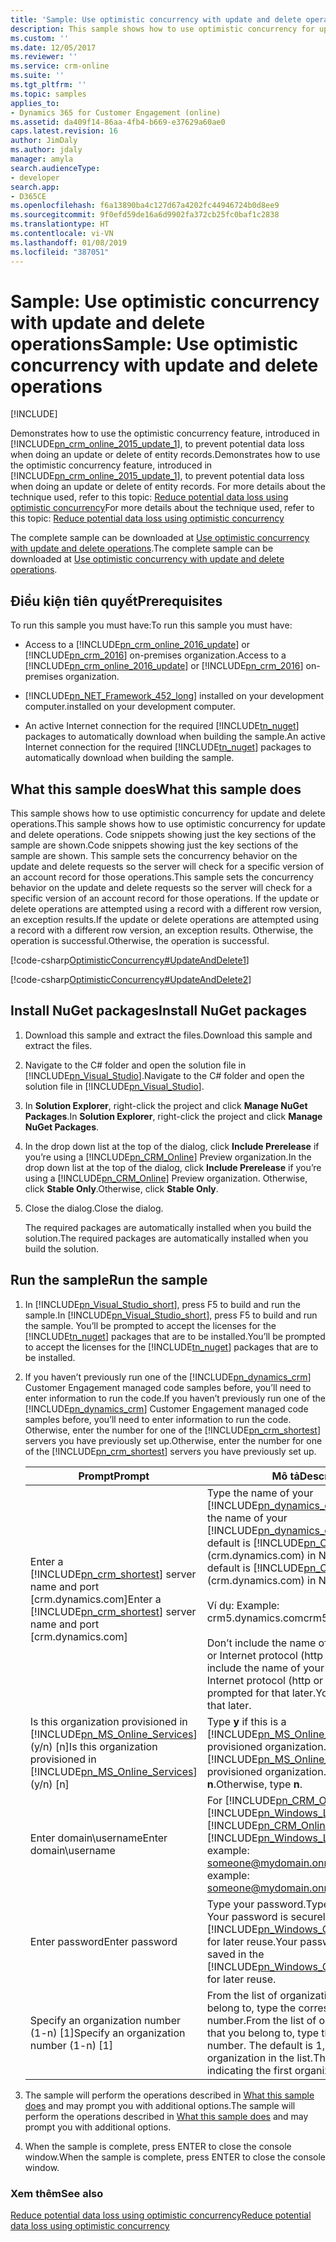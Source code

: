 ```yaml
---
title: 'Sample: Use optimistic concurrency with update and delete operations (Developer Guide for Dynamics 365 for Customer Engagement)| MicrosoftDocs'
description: This sample shows how to use optimistic concurrency for update and delete operations
ms.custom: ''
ms.date: 12/05/2017
ms.reviewer: ''
ms.service: crm-online
ms.suite: ''
ms.tgt_pltfrm: ''
ms.topic: samples
applies_to:
- Dynamics 365 for Customer Engagement (online)
ms.assetid: da409f14-86aa-4fb4-b669-e37629a60ae0
caps.latest.revision: 16
author: JimDaly
ms.author: jdaly
manager: amyla
search.audienceType:
- developer
search.app:
- D365CE
ms.openlocfilehash: f6a13890ba4c127d67a4202fc44946724b0d8ee9
ms.sourcegitcommit: 9f0efd59de16a6d9902fa372cb25fc0baf1c2838
ms.translationtype: HT
ms.contentlocale: vi-VN
ms.lasthandoff: 01/08/2019
ms.locfileid: "387051"
---
```

# <a name="sample-use-optimistic-concurrency-with-update-and-delete-operations"></a><span data-ttu-id="02516-103">Sample: Use optimistic concurrency with update and delete operations</span><span class="sxs-lookup"><span data-stu-id="02516-103">Sample: Use optimistic concurrency with update and delete operations</span></span>

[!INCLUDE[](../../includes/cc_applies_to_update_9_0_0.md)]

<span data-ttu-id="02516-104">Demonstrates how to use the optimistic concurrency feature, introduced in [!INCLUDE[pn_crm_online_2015_update_1](../../includes/pn-crm-online-2015-update-1.md)], to prevent potential data loss when doing an update or delete of entity records.</span><span class="sxs-lookup"><span data-stu-id="02516-104">Demonstrates how to use the optimistic concurrency feature, introduced in [!INCLUDE[pn_crm_online_2015_update_1](../../includes/pn-crm-online-2015-update-1.md)], to prevent potential data loss when doing an update or delete of entity records.</span></span> <span data-ttu-id="02516-105">For more details about the technique used, refer to this topic: [Reduce potential data loss using optimistic concurrency](reduce-potential-data-loss-using-optimistic-concurrency.md)</span><span class="sxs-lookup"><span data-stu-id="02516-105">For more details about the technique used, refer to this topic: [Reduce potential data loss using optimistic concurrency](reduce-potential-data-loss-using-optimistic-concurrency.md)</span></span>  

 <span data-ttu-id="02516-106">The complete sample can be downloaded at [Use optimistic concurrency with update and delete operations](https://code.msdn.microsoft.com/Use-optimistic-concurrency-e0b0440d).</span><span class="sxs-lookup"><span data-stu-id="02516-106">The complete sample can be downloaded at [Use optimistic concurrency with update and delete operations](https://code.msdn.microsoft.com/Use-optimistic-concurrency-e0b0440d).</span></span>  

## <a name="prerequisites"></a><span data-ttu-id="02516-107">Điều kiện tiên quyết</span><span class="sxs-lookup"><span data-stu-id="02516-107">Prerequisites</span></span>  
 <span data-ttu-id="02516-108">To run this sample you must have:</span><span class="sxs-lookup"><span data-stu-id="02516-108">To run this sample you must have:</span></span>  

- <span data-ttu-id="02516-109">Access to a [!INCLUDE[pn_crm_online_2016_update](../../includes/pn-crm-online-2016-update.md)] or [!INCLUDE[pn_crm_2016](../../includes/pn-crm-2016.md)] on-premises organization.</span><span class="sxs-lookup"><span data-stu-id="02516-109">Access to a [!INCLUDE[pn_crm_online_2016_update](../../includes/pn-crm-online-2016-update.md)] or [!INCLUDE[pn_crm_2016](../../includes/pn-crm-2016.md)] on-premises organization.</span></span>  

- [!INCLUDE[pn_NET_Framework_452_long](../../includes/pn-net-framework-452-long.md)] <span data-ttu-id="02516-110">installed on your development computer.</span><span class="sxs-lookup"><span data-stu-id="02516-110">installed on your development computer.</span></span>  

- <span data-ttu-id="02516-111">An active Internet connection for the required [!INCLUDE[tn_nuget](../../includes/tn-nuget.md)] packages to automatically download when building the sample.</span><span class="sxs-lookup"><span data-stu-id="02516-111">An active Internet connection for the required [!INCLUDE[tn_nuget](../../includes/tn-nuget.md)] packages to automatically download when building the sample.</span></span>  

<a name="BKMK_WhatThisSampleDoes"></a>   
## <a name="what-this-sample-does"></a><span data-ttu-id="02516-112">What this sample does</span><span class="sxs-lookup"><span data-stu-id="02516-112">What this sample does</span></span>  
 <span data-ttu-id="02516-113">This sample shows how to use optimistic concurrency for update and delete operations.</span><span class="sxs-lookup"><span data-stu-id="02516-113">This sample shows how to use optimistic concurrency for update and delete operations.</span></span> <span data-ttu-id="02516-114">Code snippets showing just the key sections of the sample are shown.</span><span class="sxs-lookup"><span data-stu-id="02516-114">Code snippets showing just the key sections of the sample are shown.</span></span> <span data-ttu-id="02516-115">This sample sets the concurrency behavior on the update and delete requests so the server will check for a specific version of an account record for those operations.</span><span class="sxs-lookup"><span data-stu-id="02516-115">This sample sets the concurrency behavior on the update and delete requests so the server will check for a specific version of an account record for those operations.</span></span> <span data-ttu-id="02516-116">If the update or delete operations are attempted using a record with a different row version, an exception results.</span><span class="sxs-lookup"><span data-stu-id="02516-116">If the update or delete operations are attempted using a record with a different row version, an exception results.</span></span> <span data-ttu-id="02516-117">Otherwise, the operation is successful.</span><span class="sxs-lookup"><span data-stu-id="02516-117">Otherwise, the operation is successful.</span></span>  

 [!code-csharp[OptimisticConcurrency#UpdateAndDelete1](../../snippets/csharp/CRMV8/optimisticconcurrency/cs/updateanddelete1.cs#updateanddelete1)]  

 [!code-csharp[OptimisticConcurrency#UpdateAndDelete2](../../snippets/csharp/CRMV8/optimisticconcurrency/cs/updateanddelete2.cs#updateanddelete2)]  

<a name="BKMK_installNuget"></a>   
## <a name="install-nuget-packages"></a><span data-ttu-id="02516-118">Install NuGet packages</span><span class="sxs-lookup"><span data-stu-id="02516-118">Install NuGet packages</span></span>  

1. <span data-ttu-id="02516-119">Download this sample and extract the files.</span><span class="sxs-lookup"><span data-stu-id="02516-119">Download this sample and extract the files.</span></span>  

2. <span data-ttu-id="02516-120">Navigate to the C# folder and open the solution file in [!INCLUDE[pn_Visual_Studio](../../includes/pn-visual-studio.md)].</span><span class="sxs-lookup"><span data-stu-id="02516-120">Navigate to the C# folder and open the solution file in [!INCLUDE[pn_Visual_Studio](../../includes/pn-visual-studio.md)].</span></span>  

3. <span data-ttu-id="02516-121">In **Solution Explorer**, right-click the project and click **Manage NuGet Packages**.</span><span class="sxs-lookup"><span data-stu-id="02516-121">In **Solution Explorer**, right-click the project and click **Manage NuGet Packages**.</span></span>  

4. <span data-ttu-id="02516-122">In the drop down list at the top of the dialog, click **Include Prerelease** if you’re using a [!INCLUDE[pn_CRM_Online](../../includes/pn-crm-online.md)] Preview organization.</span><span class="sxs-lookup"><span data-stu-id="02516-122">In the drop down list at the top of the dialog, click **Include Prerelease** if you’re using a [!INCLUDE[pn_CRM_Online](../../includes/pn-crm-online.md)] Preview organization.</span></span> <span data-ttu-id="02516-123">Otherwise, click **Stable Only**.</span><span class="sxs-lookup"><span data-stu-id="02516-123">Otherwise, click **Stable Only**.</span></span>  

5. <span data-ttu-id="02516-124">Close the dialog.</span><span class="sxs-lookup"><span data-stu-id="02516-124">Close the dialog.</span></span>  

   <span data-ttu-id="02516-125">The required packages are automatically installed when you build the solution.</span><span class="sxs-lookup"><span data-stu-id="02516-125">The required packages are automatically installed when you build the solution.</span></span>  

<a name="BKMK_runSample"></a>   
## <a name="run-the-sample"></a><span data-ttu-id="02516-126">Run the sample</span><span class="sxs-lookup"><span data-stu-id="02516-126">Run the sample</span></span>  

1. <span data-ttu-id="02516-127">In [!INCLUDE[pn_Visual_Studio_short](../../includes/pn-visual-studio-short.md)], press F5 to build and run the sample.</span><span class="sxs-lookup"><span data-stu-id="02516-127">In [!INCLUDE[pn_Visual_Studio_short](../../includes/pn-visual-studio-short.md)], press F5 to build and run the sample.</span></span> <span data-ttu-id="02516-128">You’ll be prompted to accept the licenses for the [!INCLUDE[tn_nuget](../../includes/tn-nuget.md)] packages that are to be installed.</span><span class="sxs-lookup"><span data-stu-id="02516-128">You’ll be prompted to accept the licenses for the [!INCLUDE[tn_nuget](../../includes/tn-nuget.md)] packages that are to be installed.</span></span>  

2. <span data-ttu-id="02516-129">If you haven’t previously run one of the [!INCLUDE[pn_dynamics_crm](../../includes/pn-dynamics-crm.md)] Customer Engagement managed code samples before, you’ll need to enter information to run the code.</span><span class="sxs-lookup"><span data-stu-id="02516-129">If you haven’t previously run one of the [!INCLUDE[pn_dynamics_crm](../../includes/pn-dynamics-crm.md)] Customer Engagement managed code samples before, you’ll need to enter information to run the code.</span></span> <span data-ttu-id="02516-130">Otherwise, enter the number for one of the [!INCLUDE[pn_crm_shortest](../../includes/pn-crm-shortest.md)] servers you have previously set up.</span><span class="sxs-lookup"><span data-stu-id="02516-130">Otherwise, enter the number for one of the [!INCLUDE[pn_crm_shortest](../../includes/pn-crm-shortest.md)] servers you have previously set up.</span></span>  


   |                                                          <span data-ttu-id="02516-131">Prompt</span><span class="sxs-lookup"><span data-stu-id="02516-131">Prompt</span></span>                                                          |                                                                                                                                                                                        <span data-ttu-id="02516-132">Mô tả</span><span class="sxs-lookup"><span data-stu-id="02516-132">Description</span></span>                                                                                                                                                                                        |
   |--------------------------------------------------------------------------------------------------------------------------|-------------------------------------------------------------------------------------------------------------------------------------------------------------------------------------------------------------------------------------------------------------------------------------------------------------------------------------------------------------------------------------------|
   |      <span data-ttu-id="02516-133">Enter a [!INCLUDE[pn_crm_shortest](../../includes/pn-crm-shortest.md)] server name and port [crm.dynamics.com]</span><span class="sxs-lookup"><span data-stu-id="02516-133">Enter a [!INCLUDE[pn_crm_shortest](../../includes/pn-crm-shortest.md)] server name and port [crm.dynamics.com]</span></span>      | <span data-ttu-id="02516-134">Type the name of your [!INCLUDE[pn_dynamics_crm](../../includes/pn-dynamics-crm.md)] server.</span><span class="sxs-lookup"><span data-stu-id="02516-134">Type the name of your [!INCLUDE[pn_dynamics_crm](../../includes/pn-dynamics-crm.md)] server.</span></span> <span data-ttu-id="02516-135">The default is [!INCLUDE[pn_CRM_Online](../../includes/pn-crm-online.md)] (crm.dynamics.com) in North America.</span><span class="sxs-lookup"><span data-stu-id="02516-135">The default is [!INCLUDE[pn_CRM_Online](../../includes/pn-crm-online.md)] (crm.dynamics.com) in North America.</span></span><br /><br /> <span data-ttu-id="02516-136">Ví dụ: </span><span class="sxs-lookup"><span data-stu-id="02516-136">Example:</span></span> <br /><span data-ttu-id="02516-137">crm5.dynamics.com</span><span class="sxs-lookup"><span data-stu-id="02516-137">crm5.dynamics.com</span></span><br /><br /> <span data-ttu-id="02516-138">Don’t include the name of your organization or Internet protocol (http or https).</span><span class="sxs-lookup"><span data-stu-id="02516-138">Don’t include the name of your organization or Internet protocol (http or https).</span></span> <span data-ttu-id="02516-139">You’ll be prompted for that later.</span><span class="sxs-lookup"><span data-stu-id="02516-139">You’ll be prompted for that later.</span></span> |
   | <span data-ttu-id="02516-140">Is this organization provisioned in [!INCLUDE[pn_MS_Online_Services](../../includes/pn-ms-online-services.md)] (y/n) [n]</span><span class="sxs-lookup"><span data-stu-id="02516-140">Is this organization provisioned in [!INCLUDE[pn_MS_Online_Services](../../includes/pn-ms-online-services.md)] (y/n) [n]</span></span> |                                                                                                                    <span data-ttu-id="02516-141">Type **y** if this is a [!INCLUDE[pn_MS_Online_Services](../../includes/pn-ms-online-services.md)] provisioned organization.</span><span class="sxs-lookup"><span data-stu-id="02516-141">Type **y** if this is a [!INCLUDE[pn_MS_Online_Services](../../includes/pn-ms-online-services.md)] provisioned organization.</span></span> <span data-ttu-id="02516-142">Otherwise, type **n**.</span><span class="sxs-lookup"><span data-stu-id="02516-142">Otherwise, type **n**.</span></span>                                                                                                                    |
   |                                                  <span data-ttu-id="02516-143">Enter domain\username</span><span class="sxs-lookup"><span data-stu-id="02516-143">Enter domain\username</span></span>                                                   |                                                                                              <span data-ttu-id="02516-144">For [!INCLUDE[pn_CRM_Online](../../includes/pn-crm-online.md)], enter your [!INCLUDE[pn_Windows_Live_ID](../../includes/pn-windows-live-id.md)].</span><span class="sxs-lookup"><span data-stu-id="02516-144">For [!INCLUDE[pn_CRM_Online](../../includes/pn-crm-online.md)], enter your [!INCLUDE[pn_Windows_Live_ID](../../includes/pn-windows-live-id.md)].</span></span> <span data-ttu-id="02516-145">For example: someone@mydomain.onmicrosoft.com.</span><span class="sxs-lookup"><span data-stu-id="02516-145">For example: someone@mydomain.onmicrosoft.com.</span></span>                                                                                              |
   |                                                      <span data-ttu-id="02516-146">Enter password</span><span class="sxs-lookup"><span data-stu-id="02516-146">Enter password</span></span>                                                      |                                                                                                          <span data-ttu-id="02516-147">Type your password.</span><span class="sxs-lookup"><span data-stu-id="02516-147">Type your password.</span></span> <span data-ttu-id="02516-148">Your password is securely saved in the [!INCLUDE[pn_Windows_Credential_Manager](../../includes/pn-windows-credential-manager.md)] for later reuse.</span><span class="sxs-lookup"><span data-stu-id="02516-148">Your password is securely saved in the [!INCLUDE[pn_Windows_Credential_Manager](../../includes/pn-windows-credential-manager.md)] for later reuse.</span></span>                                                                                                           |
   |                                         <span data-ttu-id="02516-149">Specify an organization number (1-n) [1]</span><span class="sxs-lookup"><span data-stu-id="02516-149">Specify an organization number (1-n) [1]</span></span>                                         |                                                                                                                 <span data-ttu-id="02516-150">From the list of organizations shown that you belong to, type the corresponding number.</span><span class="sxs-lookup"><span data-stu-id="02516-150">From the list of organizations shown that you belong to, type the corresponding number.</span></span> <span data-ttu-id="02516-151">The default is 1, indicating the first organization in the list.</span><span class="sxs-lookup"><span data-stu-id="02516-151">The default is 1, indicating the first organization in the list.</span></span>                                                                                                                  |


3. <span data-ttu-id="02516-152">The sample will perform the operations described in [What this sample does](sample-use-optimistic-concurrency-update-delete-operations.md#BKMK_WhatThisSampleDoes) and may prompt you with additional options.</span><span class="sxs-lookup"><span data-stu-id="02516-152">The sample will perform the operations described in [What this sample does](sample-use-optimistic-concurrency-update-delete-operations.md#BKMK_WhatThisSampleDoes) and may prompt you with additional options.</span></span>  

4. <span data-ttu-id="02516-153">When the sample is complete, press ENTER to close the console window.</span><span class="sxs-lookup"><span data-stu-id="02516-153">When the sample is complete, press ENTER to close the console window.</span></span>  

### <a name="see-also"></a><span data-ttu-id="02516-154">Xem thêm</span><span class="sxs-lookup"><span data-stu-id="02516-154">See also</span></span>  
 [<span data-ttu-id="02516-155">Reduce potential data loss using optimistic concurrency</span><span class="sxs-lookup"><span data-stu-id="02516-155">Reduce potential data loss using optimistic concurrency</span></span>](reduce-potential-data-loss-using-optimistic-concurrency.md)
